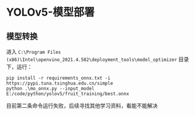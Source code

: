 # YOLOv5-模型部署

## 模型转换
进入 `C:\Program Files (x86)\Intel\openvino_2021.4.582\deployment_tools\model_optimizer` 目录下，运行：
```
pip install -r requirements_onnx.txt -i https://pypi.tuna.tsinghua.edu.cn/simple
python .\mo_onnx.py --input_model E:/code/python/yolov5/fruit_training/best.onnx
```

目前第二条命令运行失败，后续寻找其他学习资料，看能不能解决
